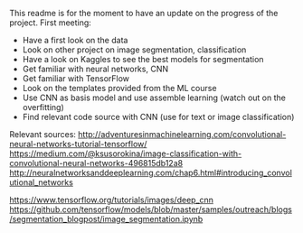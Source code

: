This readme is for the moment to have an update on the progress of the project.
First meeting:
- Have a first look on the data
- Look on other project on image segmentation, classification
- Have a look on Kaggles to see the best models for segmentation
- Get familiar with neural networks, CNN
- Get familiar with TensorFlow
- Look on the templates provided from the ML course
- Use CNN as basis model and use assemble learning (watch out on the overfitting)
- Find relevant code source with CNN (use for text or image classification)


Relevant sources:
http://adventuresinmachinelearning.com/convolutional-neural-networks-tutorial-tensorflow/
https://medium.com/@ksusorokina/image-classification-with-convolutional-neural-networks-496815db12a8
http://neuralnetworksanddeeplearning.com/chap6.html#introducing_convolutional_networks

https://www.tensorflow.org/tutorials/images/deep_cnn
https://github.com/tensorflow/models/blob/master/samples/outreach/blogs/segmentation_blogpost/image_segmentation.ipynb
